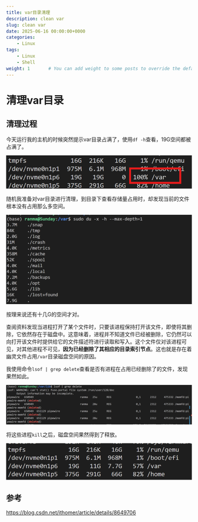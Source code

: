 ```yaml
---
title: var目录清理
description: clean var
slug: clean var
date: 2025-06-16 00:00:00+0000
categories:
    - Linux
tags:
    - Linux
    - Shell
weight: 1       # You can add weight to some posts to override the default sorting (date descending)
---
```


# 清理var目录

## 清理过程

今天运行我的主机的时候突然提示var目录占满了，使用`df -h`查看，19G空间都被占满了。

![df](mem.png)

随机我准备对var目录进行清理，到目录下查看存储量占用时，却发现当前的文件根本没有占用那么多空间。

![now](already.png)

按理来说还有十几G的空间才对。

查阅资料发现当进程打开了某个文件时，只要该进程保持打开该文件，即使将其删除，它依然存在于磁盘中。这意味着，进程并不知道文件已经被删除，它仍然可以向打开该文件时提供给它的文件描述符进行读取和写入。这个文件仅对该进程可见，对其他进程不可见，**因为已经删除了其相应的目录索引节点**。这也就是存在着幽灵文件占用`/var`目录磁盘空间的原因。

我使用命令`lsof | grep delete`查看是否有进程在占用已经删除了的文件，发现果然如此。

![delete](./delete.png)

将这些进程`kill`之后，磁盘空间果然得到了释放。

![free](free.png)


## 参考

https://blog.csdn.net/ithomer/article/details/8649706